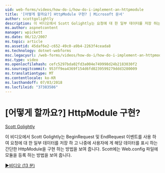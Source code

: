 ```yaml
---
uid: web-forms/videos/how-do-i/how-do-i-implement-an-httpmodule
title: '[어떻게 할까요?] HttpModule 구현? | Microsoft 문서'
author: scottgolightly
description: 이 비디오에서 Scott Golightly는 요청에 대 한 일부 데이터를 저장 하는 BeginRequest 및 EndRequest 이벤트를 사용 하는 간단한 HttpModule을 구현 하는 방법을 보여 줍니다...
ms.author: aspnetcontent
manager: wpickett
ms.date: 06/12/2007
ms.topic: article
ms.assetid: 45daf6e2-c652-49c0-a9b4-2263f4ceada8
ms.technology: dotnet-webforms
msc.legacyurl: /web-forms/videos/how-do-i/how-do-i-implement-an-httpmodule
msc.type: video
ms.openlocfilehash: cefc5297bda02fd3a004e749998d24b2183030f2
ms.sourcegitcommit: 953ff9ea4369f154d6fd0239599279ddd3280009
ms.translationtype: MT
ms.contentlocale: ko-KR
ms.lasthandoff: 07/03/2018
ms.locfileid: "37383586"
---
```

<a name="how-do-i-implement-an-httpmodule"></a>[어떻게 할까요?] HttpModule 구현?
====================
[Scott Golightly](https://github.com/scottgolightly)

이 비디오에서 Scott Golightly는 BeginRequest 및 EndRequest 이벤트를 사용 하 여 요청에 대 한 일부 데이터를 저장 하 고 나중에 사용자에 게 해당 데이터를 표시 하는 간단한 HttpModule을 구현 하는 방법을 보여 줍니다. Scott에는 Web.config 파일에 모듈을 등록 하는 방법을 보여 줍니다.

[&#9654;비디오 (13 분)](https://channel9.msdn.com/Blogs/ASP-NET-Site-Videos/how-do-i-implement-an-httpmodule)
